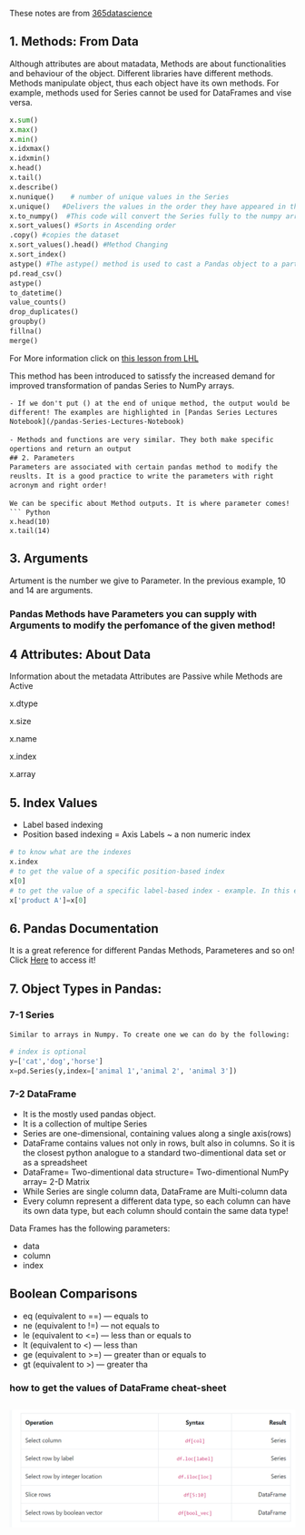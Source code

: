 These notes are from [365datascience](https://learn.365datascience.com/courses/preview/data-cleaning-preprocessing-pandas/)


## 1. Methods: From Data
Although attributes are about matadata, Methods are about functionalities and behaviour of the object.
Different libraries have different methods. Methods manipulate object, thus each object have its own methods. For example, methods used for Series cannot be used for DataFrames and vise versa.
``` Python
x.sum()
x.max()
x.min()
x.idxmax()
x.idxmin()
x.head()
x.tail()
x.describe()
x.nunique()    # number of unique values in the Series
x.unique()   #Delivers the values in the order they have appeared in the data set. 
x.to_numpy()  #This code will convert the Series fully to the numpy array type!
x.sort_values() #Sorts in Ascending order
.copy() #copies the dataset
x.sort_values().head() #Method Changing
x.sort_index()
astype() #The astype() method is used to cast a Pandas object to a particular data type. It can be a very helpful function in case your data is not stored in the correct format (data type). For instance, if floating point numbers have somehow been misinterpreted by Python as strings, you can convert them back to floating point numbers with astype().
pd.read_csv()
astype()
to_datetime()
value_counts()
drop_duplicates()
groupby()
fillna()
merge()

```
For More information click on [this lesson from LHL](https://data.compass.lighthouselabs.ca/1feac02f-2b81-409d-9192-9705596ef731)

This method has been introduced to satissfy the increased demand for improved transformation of pandas Series to NumPy arrays.
```
- If we don't put () at the end of unique method, the output would be different! The examples are highlighted in [Pandas Series Lectures Notebook](/pandas-Series-Lectures-Notebook)

- Methods and functions are very similar. They both make specific opertions and return an output
## 2. Parameters
Parameters are associated with certain pandas method to modify the reuslts. It is a good practice to write the parameters with right acronym and right order!

We can be specific about Method outputs. It is where parameter comes!
``` Python
x.head(10)
x.tail(14)
```
## 3. Arguments
Artument is the number we give to Parameter. In the previous example, 10 and 14 are arguments.
### Pandas **Methods** have **Parameters** you can supply with **Arguments** to modify the perfomance of the given method!

## 4 Attributes: About Data
Information about the metadata
Attributes are Passive while Methods are Active

x.dtype

x.size

x.name

x.index

x.array

## 5. Index Values
- Label based indexing
- Position based indexing = Axis Labels ~ a non numeric index
``` Python
# to know what are the indexes
x.index
# to get the value of a specific position-based index 
x[0]
# to get the value of a specific label-based index - example. In this examle we can also use the previous method! (suppose Product A is the first data in the Series)
x['product A']=x[0]
```
## 6. Pandas Documentation
It is a great reference for different Pandas Methods, Parameteres and so on! Click [Here](https://pandas.pydata.org/docs/user_guide/index.html) to access it!

## 7. Object Types in Pandas:
### 7-1 Series

    Similar to arrays in Numpy. To create one we can do by the following:
``` Python
# index is optional
y=['cat','dog','horse']
x=pd.Series(y,index=['animal 1','animal 2', 'animal 3'])
```
### 7-2 DataFrame
- It is the mostly used pandas object.
- It is a collection of multipe Series
- Series are one-dimensional, containing values along a single axis(rows)
- DataFrame contains values not only in rows, bult also in columns. So it is the closest python analogue to a standard two-dimentional data set or as a spreadsheet
- DataFrame= Two-dimentional data structure= Two-dimentional NumPy array= 2-D Matrix
- While Series are single column data, DataFrame are Multi-column data
- Every column represent a different data type, so each column can have its own data type, but each column should contain the same data type!

Data Frames has the following parameters:
- data
- column
- index

## Boolean Comparisons

- eq (equivalent to ==) — equals to
- ne (equivalent to !=) — not equals to
- le (equivalent to <=) — less than or equals to
- lt (equivalent to <) — less than
- ge (equivalent to >=) — greater than or equals to
- gt (equivalent to >) — greater tha

### how to get the values of DataFrame cheat-sheet
## ![how to get the values of DataFrame cheat-sheet](/pics/Get-values-DataFrame.png)
